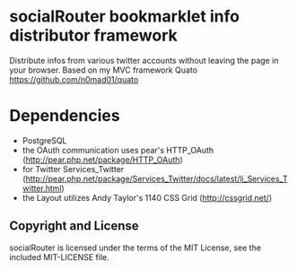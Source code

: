 socialRouter bookmarklet info distributor framework
===========================

Distribute infos from various twitter accounts without leaving the page in your browser.
Based on my MVC framework Quato https://github.com/n0mad01/quato

Dependencies
===========================
* PostgreSQL
* the OAuth communication uses pear's HTTP_OAuth (http://pear.php.net/package/HTTP_OAuth) 
* for Twitter Services_Twitter (http://pear.php.net/package/Services_Twitter/docs/latest/li_Services_Twitter.html)
* the Layout utilizes Andy Taylor's 1140 CSS Grid (http://cssgrid.net/)

Copyright and License
---------------------
socialRouter is licensed under the terms of the MIT License, see the included MIT-LICENSE file.
